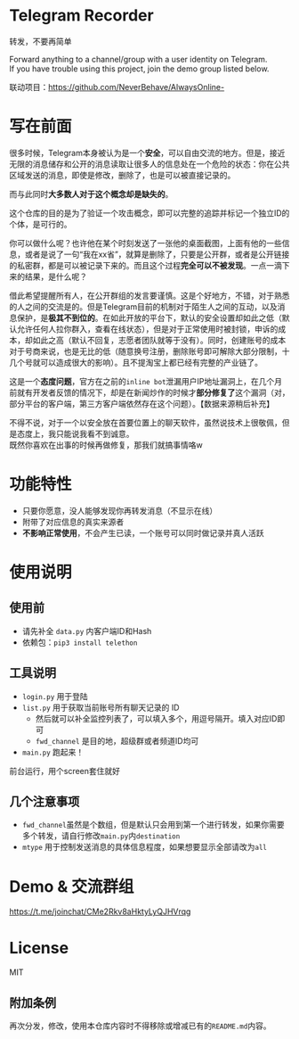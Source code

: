 # Telegram Recorder

转发，不要再简单  

Forward anything to a channel/group with a user identity on Telegram.  
If you have trouble using this project, join the demo group listed below.

联动项目：https://github.com/NeverBehave/AlwaysOnline-

# 写在前面  

很多时候，Telegram本身被认为是一个**安全**，可以自由交流的地方。但是，接近无限的消息储存和公开的消息读取让很多人的信息处在一个危险的状态：你在公共区域发送的消息，即使是修改，删除了，也是可以被直接记录的。

而与此同时**大多数人对于这个概念却是缺失的**。

这个仓库的目的是为了验证一个攻击概念，即可以完整的追踪并标记一个独立ID的个体，是可行的。

你可以做什么呢？也许他在某个时刻发送了一张他的桌面截图，上面有他的一些信息，或者是说了一句“我在xx省”，就算是删除了，只要是公开群，或者是公开链接的私密群，都是可以被记录下来的。而且这个过程**完全可以不被发现**。一点一滴下来的结果，是什么呢？

借此希望提醒所有人，在公开群组的发言要谨慎。这是个好地方，不错，对于熟悉的人之间的交流是的。但是Telegram目前的机制对于陌生人之间的互动，以及消息保护，是**极其不到位的**。在如此开放的平台下，默认的安全设置却如此之低（默认允许任何人拉你群入，查看在线状态），但是对于正常使用时被封锁，申诉的成本，却如此之高（默认不回复，志愿者团队就等于没有）。同时，创建账号的成本对于号商来说，也是无比的低（随意换号注册，删除账号即可解除大部分限制，十几个号就可以造成很大的影响）。且不提淘宝上都已经有完整的产业链了。

这是一个**态度问题**，官方在之前的`inline bot`泄漏用户IP地址漏洞上，在几个月前就有开发者反馈的情况下，却是在新闻炒作的时候才**部分修复了**这个漏洞（对，部分平台的客户端，第三方客户端依然存在这个问题）。【数据来源稍后补充】

不得不说，对于一个以安全放在首要位置上的聊天软件，虽然说技术上很敬佩，但是态度上，我只能说我看不到诚意。  
既然你喜欢在出事的时候再做修复，那我们就搞事情咯w

# 功能特性

- 只要你愿意，没人能够发现你再转发消息（不显示在线）
- 附带了对应信息的真实来源者
- **不影响正常使用**，不会产生已读，一个账号可以同时做记录并真人活跃

# 使用说明

## 使用前
- 请先补全 `data.py` 内客户端ID和Hash
- 依赖包：`pip3 install telethon`

## 工具说明
- `login.py` 用于登陆
- `list.py` 用于获取当前账号所有聊天记录的 ID  
    - 然后就可以补全监控列表了，可以填入多个，用逗号隔开。填入对应ID即可
    - `fwd_channel` 是目的地，超级群或者频道ID均可
- `main.py` 跑起来！

前台运行，用个screen套住就好

## 几个注意事项

- `fwd_channel`虽然是个数组，但是默认只会用到第一个进行转发，如果你需要多个转发，请自行修改`main.py`内`destination`
- `mtype` 用于控制发送消息的具体信息程度，如果想要显示全部请改为`all`


# Demo & 交流群组

https://t.me/joinchat/CMe2Rkv8aHktyLyQJHVrqg

# License

MIT

## 附加条例  

再次分发，修改，使用本仓库内容时不得移除或增减已有的`README.md`内容。
